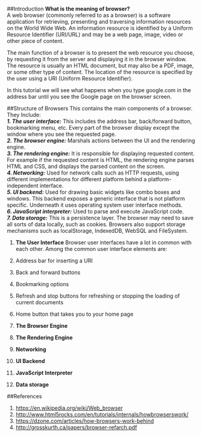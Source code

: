 ##Introduction
**What is the meaning of browser?**<br>
A web browser (commonly referred to as a browser) is a software application for retrieving, presenting and traversing information resources on the World Wide Web. An information resource is identified by a Uniform Resource Identifier (URI/URL) and may be a web page, image, video or other piece of content.

The main function of a browser is to present the web resource you choose, by requesting it from the server and displaying it in the browser window. The resource is usually an HTML document, but may also be a PDF, image, or some other type of content. The location of the resource is specified by the user using a URI (Uniform Resource Identifier).

In this tutorial we will see what happens when you type google.com in the address bar until you see the Google page on the browser screen.

##Structure of Browsers
This contains the main components of a browser. They Include:<br>
    _**1. The user interface:**_ This includes the address bar, back/forward button, bookmarking menu, etc. Every part of the browser display except the window where you see the requested page.<br>
    _**2. The browser engine:**_ Marshals actions between the UI and the rendering engine.<br>
    _**3. The rendering engine:**_ It is responsible for displaying requested content. For example if the requested content is HTML, the rendering engine parses HTML and CSS, and displays the parsed content on the screen.<br>
    _**4. Networking:**_ Used for network calls such as HTTP requests, using different implementations for different platform behind a platform-independent interface.<br>
    _**5. UI backend:**_ Used for drawing basic widgets like combo boxes and windows. This backend exposes a generic interface that is not platform specific. Underneath it uses operating system user interface methods.<br>
    _**6. JavaScript interpreter:**_ Used to parse and execute JavaScript code.<br>
    _**7. Data storage:**_ This is a persistence layer. The browser may need to save all sorts of data locally, such as cookies. Browsers also support storage mechanisms such as localStorage, IndexedDB, WebSQL and FileSystem.

1. **The User Interface**
Browser user interfaces have a lot in common with each other. Among the common user interface elements are:
1. Address bar for inserting a URI
2. Back and forward buttons
3. Bookmarking options
4. Refresh and stop buttons for refreshing or stopping the loading of current documents
5. Home button that takes you to your home page

2. **The Browser Engine**

3. **The Rendering Engine**

4. **Networking**

5. **UI Backend**

6. **JavaScript Interpreter**

7. **Data storage**

##References
1. https://en.wikipedia.org/wiki/Web_browser
2. http://www.html5rocks.com/en/tutorials/internals/howbrowserswork/
3. https://dzone.com/articles/how-browsers-work-behind
4. http://grosskurth.ca/papers/browser-refarch.pdf
